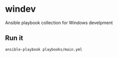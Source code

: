 # windev
Ansible playbook collection for Windows develpment


## Run it

`ansible-playbook playbooks/main.yml`